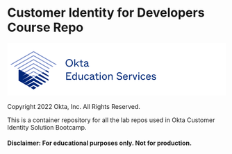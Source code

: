 # Customer Identity for Developers Course Repo

[![Okta Training](./oktaeduservices.png "Okta Education Services")](https://www.okta.com/services/training/)

Copyright 2022 Okta, Inc. All Rights Reserved. 

This is a container repository for all the lab repos used in Okta Customer Identity Solution Bootcamp.

#### Disclaimer: For educational purposes only. Not for production.
